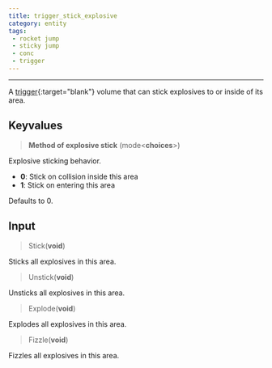 ```yaml
---
title: trigger_stick_explosive
category: entity
tags:
 - rocket jump
 - sticky jump
 - conc
 - trigger
---
```


----

  
A [trigger](https://developer.valvesoftware.com/wiki/Triggers){:target="blank"} volume that can stick explosives to or inside of its area.


## Keyvalues

>**Method of explosive stick** (mode&lt;**choices**&gt;)
  
Explosive sticking behavior.

 - **0**: Stick on collision inside this area
 - **1**: Stick on entering this area

Defaults to 0.

## Input

> Stick(**void**)

Sticks all explosives in this area.

> Unstick(**void**)

Unsticks all explosives in this area.

> Explode(**void**)

Explodes all explosives in this area.

> Fizzle(**void**)

Fizzles all explosives in this area.
